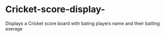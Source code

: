 # Cricket-score-display-
Displays a Cricket score board with bating players name and their batting average 
